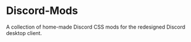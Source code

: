 # Discord-Mods
A collection of home-made Discord CSS mods for the redesigned Discord desktop client.
